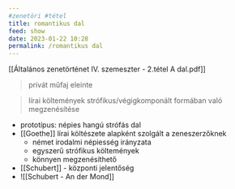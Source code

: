 ```yaml
---
#zenetöri #tétel
title: romantikus dal
feed: show
date: 2023-01-22 10:28
permalink: /romantikus dal
---
```

[[Általános zenetörténet IV. szemeszter - 2.tétel A dal.pdf]]

> privát műfaj eleinte

> lírai költemények strófikus/végigkomponált formában való megzenésítése

- prototípus: népies hangú strófás dal
- [[Goethe]] lírai költészete alapként szolgált a zeneszerzőknek
	- német irodalmi népiesség irányzata
	- egyszerű strófikus költemények
	- könnyen megzenésíthető
- [[Schubert]] - központi jelentőség
- ![[Schubert - An der Mond]]
